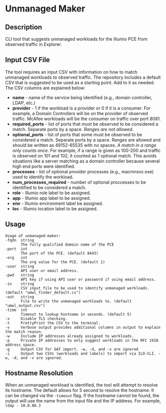 # Unmanaged Maker

## Description
CLI tool that suggests unmanaged workloads for the Illumio PCE from observed traffic in Explorer.

## Input CSV File
The tool requires an input CSV with information on how to match unmanaged workloads to observed traffic. The repository includes a default CSV that is suggested to be used as a starting point. Add to it as needed. The CSV columns are explained below:
* **name** - name of the service being identified (e.g., domain controller, LDAP, etc.)
* **provider** - 1 if the workload is a provider or 0 if it is a consumer. For example, a Domain Controllers will be on the provider of observed traffic. McAfee workloads will be the consumer on traffic over port 8081.
* **required_ports** - list of ports that _must_ be observed to be considered a match. Separate ports by a space. *_Ranges are not allowed_*.
* **optional_ports** - list of ports that some must be observed to be considered a match. Separate ports by a space. Ranges are allowed and should be written as 49152-65535 with no spaces. *_A match in a range only counts once_*. For example, if a range is given as 100-200 and traffic is observed on 101 and 102, it counted as 1 optional match. This avoids situations like a server matching as a domain controller because several high end ports were identified.
* **processes** - list of optional provider processes (e.g., macmnsvc.exe) used to identify the workload.
* **num_processes_required** - number of optional proccesses to be identified to be considered a match.
* **role** - Illumio role label to be assigned.
* **app** - Illumio app label to be assigned.
* **env** - Illumio environment label be assigned.
* **loc** - Illumio location label to be assigned.

## Usage
```
Usage of unmanaged-maker:
-fqdn  string
       The fully qualified domain name of the PCE
-port  int
       The port of the PCE. (default 8443)
-org   int
       The org value for the PCE. (default 1)
-user  string
       API user or email address.
-pwd   string
       API key if using API user or password if using email address.
-in    string
       CSV input file to be used to identify unmanaged workloads. (default "umwl_finder_default.cs")
-out   string
       File to write the unmanaged workloads to. (default "umwl_output.csv")
-time  int
       Timeout to lookup hostname in seconds. (default 5)
-x     Disable TLS checking.
-t     PrettyPrint the CSV to the terminal.
-v     Verbose output provides additional columns in output to explain the match reason.
-w     Include IP addresses already assigned to workloads.
-p     Private IP addresses to only suggest workloads in the RFC 1918 address space.
-g     Output CSV for GAT import. -w, -d, and -v are ignored
-i     Output two CSVs (workloads and labels) to import via ILO-CLI. -w, -d, and -v are ignored.
  ```

  ## Hostname Resolution
  When an unmanaged workload is identified, the tool will attempt to resolve its hostname. The default allows for 5 second to resolve the hostname. It can be changed via the `-timeout` flag. If the hostname cannot be found, the output will use the name from the input file and the IP address. For example, `ldap - 10.0.80.3`
